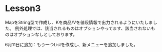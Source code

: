 # Lesson3
MapをString型で作成し、Kを商品/Vを値段情報で出力されるようにいたしました。 
例外処理では、該当されるものはオプションやってます、該当されないものはオプションなしとしております。

6月11日に追加：もう一つListを作成し、新メニューを追加しました。
